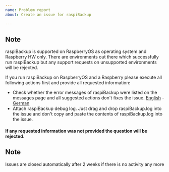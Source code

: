 ```yaml
---
name: Problem report
about: Create an issue for raspiBackup

---
```


## Note
raspiBackup is supported on RaspberryOS as operating system and Raspberry HW only. There are environments out there which successfully run raspiBackup but any support requests on unsupported environments will be rejected. 

If you run raspiBackup on RaspberryOS and a Raspberry please execute all following actions first and provide all requested information:

* Check whether the error messages of raspiBackup were listed on the messages page and all suggested actions don't fixes the issue. [English](https://linux-tips-and-tricks.de/en/rmessages) - [German](https://linux-tips-and-tricks.de/de/fehlermeldungen)
* Attach raspiBackup debug log. Just drag and drop raspiBackup.log into the issue and don't copy and paste the contents of raspiBackup.log into the issue.

#### If any requested information was not provided the question will be rejected.

## Note
Issues are closed automatically after 2 weeks if there is no activity any more

